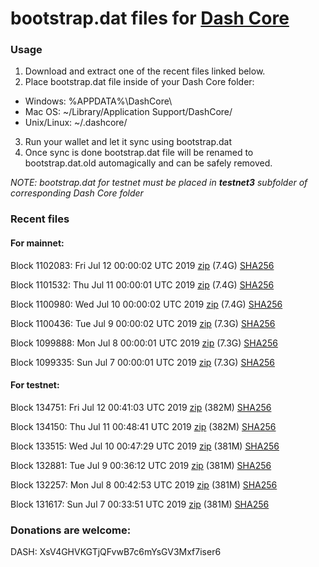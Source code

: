 # bootstrap.dat files for [Dash Core](https://www.dash.org)

### Usage

1. Download and extract one of the recent files linked below.
2. Place bootstrap.dat file inside of your Dash Core folder:
 - Windows: %APPDATA%\DashCore\
 - Mac OS: ~/Library/Application Support/DashCore/
 - Unix/Linux: ~/.dashcore/
3. Run your wallet and let it sync using bootstrap.dat
4. Once sync is done bootstrap.dat file will be renamed to bootstrap.dat.old automagically and can be safely removed.

_NOTE: bootstrap.dat for testnet must be placed in **testnet3** subfolder of corresponding Dash Core folder_

### Recent files

#### For mainnet:

Block 1102083: Fri Jul 12 00:00:02 UTC 2019 [zip](https://dash-bootstrap.ams3.digitaloceanspaces.com/mainnet/2019-07-12/bootstrap.dat.zip) (7.4G) [SHA256](https://dash-bootstrap.ams3.digitaloceanspaces.com/mainnet/2019-07-12/sha256.txt)

Block 1101532: Thu Jul 11 00:00:01 UTC 2019 [zip](https://dash-bootstrap.ams3.digitaloceanspaces.com/mainnet/2019-07-11/bootstrap.dat.zip) (7.4G) [SHA256](https://dash-bootstrap.ams3.digitaloceanspaces.com/mainnet/2019-07-11/sha256.txt)

Block 1100980: Wed Jul 10 00:00:02 UTC 2019 [zip](https://dash-bootstrap.ams3.digitaloceanspaces.com/mainnet/2019-07-10/bootstrap.dat.zip) (7.4G) [SHA256](https://dash-bootstrap.ams3.digitaloceanspaces.com/mainnet/2019-07-10/sha256.txt)

Block 1100436: Tue Jul  9 00:00:02 UTC 2019 [zip](https://dash-bootstrap.ams3.digitaloceanspaces.com/mainnet/2019-07-09/bootstrap.dat.zip) (7.3G) [SHA256](https://dash-bootstrap.ams3.digitaloceanspaces.com/mainnet/2019-07-09/sha256.txt)

Block 1099888: Mon Jul  8 00:00:01 UTC 2019 [zip](https://dash-bootstrap.ams3.digitaloceanspaces.com/mainnet/2019-07-08/bootstrap.dat.zip) (7.3G) [SHA256](https://dash-bootstrap.ams3.digitaloceanspaces.com/mainnet/2019-07-08/sha256.txt)

Block 1099335: Sun Jul  7 00:00:01 UTC 2019 [zip](https://dash-bootstrap.ams3.digitaloceanspaces.com/mainnet/2019-07-07/bootstrap.dat.zip) (7.3G) [SHA256](https://dash-bootstrap.ams3.digitaloceanspaces.com/mainnet/2019-07-07/sha256.txt)


#### For testnet:

Block 134751: Fri Jul 12 00:41:03 UTC 2019 [zip](https://dash-bootstrap.ams3.digitaloceanspaces.com/testnet/2019-07-12/bootstrap.dat.zip) (382M) [SHA256](https://dash-bootstrap.ams3.digitaloceanspaces.com/testnet/2019-07-12/sha256.txt)

Block 134150: Thu Jul 11 00:48:41 UTC 2019 [zip](https://dash-bootstrap.ams3.digitaloceanspaces.com/testnet/2019-07-11/bootstrap.dat.zip) (382M) [SHA256](https://dash-bootstrap.ams3.digitaloceanspaces.com/testnet/2019-07-11/sha256.txt)

Block 133515: Wed Jul 10 00:47:29 UTC 2019 [zip](https://dash-bootstrap.ams3.digitaloceanspaces.com/testnet/2019-07-10/bootstrap.dat.zip) (381M) [SHA256](https://dash-bootstrap.ams3.digitaloceanspaces.com/testnet/2019-07-10/sha256.txt)

Block 132881: Tue Jul  9 00:36:12 UTC 2019 [zip](https://dash-bootstrap.ams3.digitaloceanspaces.com/testnet/2019-07-09/bootstrap.dat.zip) (381M) [SHA256](https://dash-bootstrap.ams3.digitaloceanspaces.com/testnet/2019-07-09/sha256.txt)

Block 132257: Mon Jul  8 00:42:53 UTC 2019 [zip](https://dash-bootstrap.ams3.digitaloceanspaces.com/testnet/2019-07-08/bootstrap.dat.zip) (381M) [SHA256](https://dash-bootstrap.ams3.digitaloceanspaces.com/testnet/2019-07-08/sha256.txt)

Block 131617: Sun Jul  7 00:33:51 UTC 2019 [zip](https://dash-bootstrap.ams3.digitaloceanspaces.com/testnet/2019-07-07/bootstrap.dat.zip) (381M) [SHA256](https://dash-bootstrap.ams3.digitaloceanspaces.com/testnet/2019-07-07/sha256.txt)


### Donations are welcome:

DASH: XsV4GHVKGTjQFvwB7c6mYsGV3Mxf7iser6
